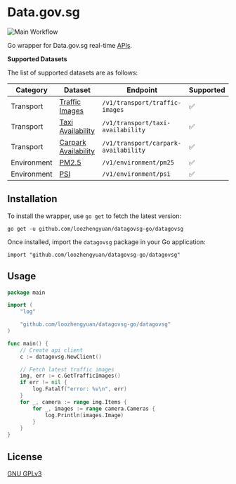# Data.gov.sg

![Main Workflow](https://github.com/loozhengyuan/datagovsg-go/workflows/Main%20Workflow/badge.svg)

Go wrapper for Data.gov.sg real-time [APIs](https://data.gov.sg/developer).

**Supported Datasets**

The list of supported datasets are as follows:

|Category|Dataset|Endpoint|Supported|
|---|---|---|---|
|Transport|[Traffic Images](https://data.gov.sg/dataset/traffic-images)|`/v1/transport/traffic-images`|✅|
|Transport|[Taxi Availability](https://data.gov.sg/dataset/taxi-availability)|`/v1/transport/taxi-availability`|✅|
|Transport|[Carpark Availability](https://data.gov.sg/dataset/carpark-availability)|`/v1/transport/carpark-availability`|✅|
|Environment|[PM2.5](https://data.gov.sg/dataset/pm2-5)|`/v1/environment/pm25`|✅|
|Environment|[PSI](https://data.gov.sg/dataset/psi)|`/v1/environment/psi`|✅|

## Installation

To install the wrapper, use `go get` to fetch the latest version:

```shell
go get -u github.com/loozhengyuan/datagovsg-go/datagovsg
```

Once installed, import the `datagovsg` package in your Go application:

```shell
import "github.com/loozhengyuan/datagovsg-go/datagovsg"
```

## Usage

```go
package main

import (
	"log"

	"github.com/loozhengyuan/datagovsg-go/datagovsg"
)

func main() {
	// Create api client
	c := datagovsg.NewClient()

	// Fetch latest traffic images
	img, err := c.GetTrafficImages()
	if err != nil {
		log.Fatalf("error: %v\n", err)
	}
	for _, camera := range img.Items {
		for _, images := range camera.Cameras {
			log.Println(images.Image)
		}
	}
}
```

## License

[GNU GPLv3](https://choosealicense.com/licenses/gpl-3.0/)
